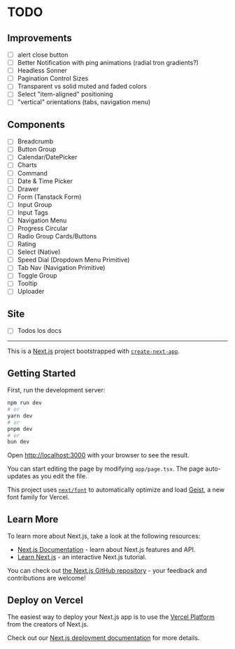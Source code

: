 # TODO

## Improvements

- [ ] alert close button
- [ ] Better Notification with ping animations (radial tron gradients?)
- [ ] Headless Sonner
- [ ] Pagination Control Sizes
- [ ] Transparent vs solid muted and faded colors
- [ ] Select "item-aligned" positioning
- [ ] "vertical" orientations (tabs, navigation menu)

## Components

- [ ] Breadcrumb
- [ ] Button Group
- [ ] Calendar/DatePicker
- [ ] Charts
- [ ] Command
- [ ] Date & Time Picker
- [ ] Drawer
- [ ] Form (Tanstack Form)
- [ ] Input Group
- [ ] Input Tags
- [ ] Navigation Menu
- [ ] Progress Circular
- [ ] Radio Group Cards/Buttons
- [ ] Rating
- [ ] Select (Native)
- [ ] Speed Dial (Dropdown Menu Primitive)
- [ ] Tab Nav (Navigation Primitive)
- [ ] Toggle Group
- [ ] Tooltip
- [ ] Uploader

## Site

- [ ] Todos los docs

---

This is a [Next.js](https://nextjs.org) project bootstrapped with [`create-next-app`](https://nextjs.org/docs/app/api-reference/cli/create-next-app).

## Getting Started

First, run the development server:

```bash
npm run dev
# or
yarn dev
# or
pnpm dev
# or
bun dev
```

Open [http://localhost:3000](http://localhost:3000) with your browser to see the result.

You can start editing the page by modifying `app/page.tsx`. The page auto-updates as you edit the file.

This project uses [`next/font`](https://nextjs.org/docs/app/building-your-application/optimizing/fonts) to automatically optimize and load [Geist](https://vercel.com/font), a new font family for Vercel.

## Learn More

To learn more about Next.js, take a look at the following resources:

- [Next.js Documentation](https://nextjs.org/docs) - learn about Next.js features and API.
- [Learn Next.js](https://nextjs.org/learn) - an interactive Next.js tutorial.

You can check out [the Next.js GitHub repository](https://github.com/vercel/next.js) - your feedback and contributions are welcome!

## Deploy on Vercel

The easiest way to deploy your Next.js app is to use the [Vercel Platform](https://vercel.com/new?utm_medium=default-template&filter=next.js&utm_source=create-next-app&utm_campaign=create-next-app-readme) from the creators of Next.js.

Check out our [Next.js deployment documentation](https://nextjs.org/docs/app/building-your-application/deploying) for more details.
